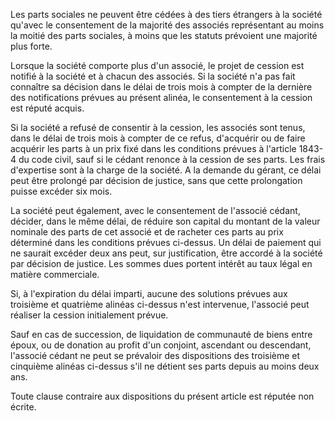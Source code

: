   
Les parts sociales ne peuvent être cédées à des tiers étrangers à la société qu'avec le consentement de la majorité des associés représentant au moins la moitié des parts sociales, à moins que les statuts prévoient une majorité plus forte.   

  
Lorsque la société comporte plus d'un associé, le projet de cession est notifié à la société et à chacun des associés. Si la société n'a pas fait connaître sa décision dans le délai de trois mois à compter de la dernière des notifications prévues au présent alinéa, le consentement à la cession est réputé acquis.   

  
Si la société a refusé de consentir à la cession, les associés sont tenus, dans le délai de trois mois à compter de ce refus, d'acquérir ou de faire acquérir les parts à un prix fixé dans les conditions prévues à l'article 1843-4 du code civil, sauf si le cédant renonce à la cession de ses parts. Les frais d'expertise sont à la charge de la société. A la demande du gérant, ce délai peut être prolongé par décision de justice, sans que cette prolongation puisse excéder six mois.   

  
La société peut également, avec le consentement de l'associé cédant, décider, dans le même délai, de réduire son capital du montant de la valeur nominale des parts de cet associé et de racheter ces parts au prix déterminé dans les conditions prévues ci-dessus. Un délai de paiement qui ne saurait excéder deux ans peut, sur justification, être accordé à la société par décision de justice. Les sommes dues portent intérêt au taux légal en matière commerciale.   

  
Si, à l'expiration du délai imparti, aucune des solutions prévues aux troisième et quatrième alinéas ci-dessus n'est intervenue, l'associé peut réaliser la cession initialement prévue.   

  
Sauf en cas de succession, de liquidation de communauté de biens entre époux, ou de donation au profit d'un conjoint, ascendant ou descendant, l'associé cédant ne peut se prévaloir des dispositions des troisième et cinquième alinéas ci-dessus s'il ne détient ses parts depuis au moins deux ans.   

  
Toute clause contraire aux dispositions du présent article est réputée non écrite.  
